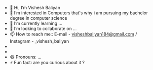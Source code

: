 - 👋 Hi, I’m Vishesh Baliyan
- 👀 I’m interested in Computers that's why i am pursuing my bachelor degree in computer science
- 🌱 I’m currently learning ...
- 💞️ I’m looking to collaborate on ...
- 📫 How to reach me:: E-mail - visheshbaliyan184@gmail.com / Instagram - _vishesh_baliyan
- 
- 
- 😄 Pronouns: ...
- ⚡ Fun fact: are you curious about it ?

<!---
vishesh800/vishesh800 is a ✨ special ✨ repository because its `README.md` (this file) appears on your GitHub profile.
You can click the Preview link to take a look at your changes.
--->
